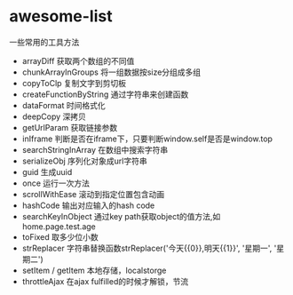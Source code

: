 # awesome-list
一些常用的工具方法

- arrayDiff 获取两个数组的不同值
- chunkArrayInGroups 将一组数据按size分组成多组
- copyToClp 复制文字到剪切板
- createFunctionByString 通过字符串来创建函数
- dataFormat 时间格式化
- deepCopy 深拷贝
- getUrlParam 获取链接参数
- inIframe 判断是否在iframe下，只要判断window.self是否是window.top
- searchStringInArray 在数组中搜索字符串
- serializeObj 序列化对象成url字符串
- guid 生成uuid
- once 运行一次方法
- scrollWithEase 滚动到指定位置包含动画
- hashCode 输出对应输入的hash code
- searchKeyInObject 通过key path获取object的值方法,如 home.page.test.age
- toFixed 取多少位小数
- strReplacer 字符串替换函数strReplacer('今天{{0}},明天{{1}}', '星期一', '星期二')
- setItem / getItem 本地存储，localstorge
- throttleAjax 在ajax fulfilled的时候才解锁，节流
